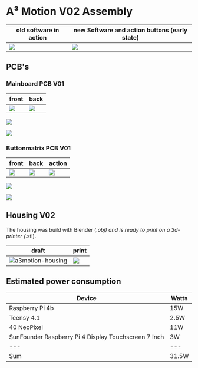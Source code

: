 # A³ Motion V02 Assembly

old software in action | new Software and action buttons (early state)
---|---
![](pics_assembly/v02/a3motion_v02_action.jpg) | ![](pics_assembly/v02/a3motion_v02_newSoftware.jpg) 

## PCB's

### Mainboard PCB V01

front | back
---|---
![](pics_assembly/v01/a3motion-pcb-v01-front.jpg) | ![](pics_assembly/v01/a3motion-pcb-v01-back.jpg)

![](pics_assembly/v01/a3motion-schematic.jpg)

![](pics_assembly/v01/a3motion-pcb-design.jpg)

### Buttonmatrix PCB V01

front | back | action
---|---|---
![](pics_assembly/v01/a3motion-button-matrix-pcb-front.jpg) | ![](pics_assembly/v01/a3motion-button-matrix-pcb-back.jpg) | ![](pics_assembly/v01/a3motion-button-matrix-leds.jpg)

![](pics_assembly/v01/a3motion-buttons-schematic.jpg)

![](pics_assembly/v01/a3motion-buttons-pcb-design.jpg)

## Housing V02
The housing was build with Blender (*.obj) and is ready to print on a 3d-printer (*.stl).

draft | print
---|---
![a3motion-housing](pics_assembly/v02/a3motion_v02_housing_01.jpg) | ![](pics_assembly/v02/a3motion_v02_housing_02.jpg)


## Estimated power consumption
Device | Watts
---|---
Raspberry Pi 4b | 15W
Teensy 4.1 | 2.5W
40 NeoPixel | 11W
SunFounder Raspberry Pi 4 Display Touchscreen 7 Inch | 3W
---|---
Sum | 31.5W